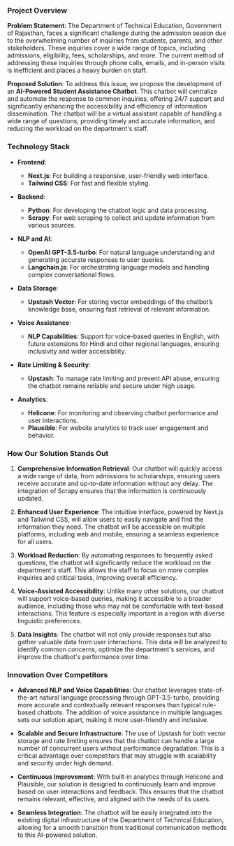 ### Project Overview

**Problem Statement**: The Department of Technical Education, Government of Rajasthan, faces a significant challenge during the admission season due to the overwhelming number of inquiries from students, parents, and other stakeholders. These inquiries cover a wide range of topics, including admissions, eligibility, fees, scholarships, and more. The current method of addressing these inquiries through phone calls, emails, and in-person visits is inefficient and places a heavy burden on staff.

**Proposed Solution**: To address this issue, we propose the development of an **AI-Powered Student Assistance Chatbot**. This chatbot will centralize and automate the response to common inquiries, offering 24/7 support and significantly enhancing the accessibility and efficiency of information dissemination. The chatbot will be a virtual assistant capable of handling a wide range of questions, providing timely and accurate information, and reducing the workload on the department's staff.

### Technology Stack

- **Frontend**: 
  - **Next.js**: For building a responsive, user-friendly web interface.
  - **Tailwind CSS**: For fast and flexible styling.
  
- **Backend**:
  - **Python**: For developing the chatbot logic and data processing.
  - **Scrapy**: For web scraping to collect and update information from various sources.
  
- **NLP and AI**:
  - **OpenAI GPT-3.5-turbo**: For natural language understanding and generating accurate responses to user queries.
  - **Langchain.js**: For orchestrating language models and handling complex conversational flows.

- **Data Storage**:
  - **Upstash Vector**: For storing vector embeddings of the chatbot’s knowledge base, ensuring fast retrieval of relevant information.
  
- **Voice Assistance**:
  - **NLP Capabilities**: Support for voice-based queries in English, with future extensions for Hindi and other regional languages, ensuring inclusivity and wider accessibility.

- **Rate Limiting & Security**:
  - **Upstash**: To manage rate limiting and prevent API abuse, ensuring the chatbot remains reliable and secure under high usage.

- **Analytics**:
  - **Helicone**: For monitoring and observing chatbot performance and user interactions.
  - **Plausible**: For website analytics to track user engagement and behavior.

### How Our Solution Stands Out

1. **Comprehensive Information Retrieval**: Our chatbot will quickly access a wide range of data, from admissions to scholarships, ensuring users receive accurate and up-to-date information without any delay. The integration of Scrapy ensures that the information is continuously updated.

2. **Enhanced User Experience**: The intuitive interface, powered by Next.js and Tailwind CSS, will allow users to easily navigate and find the information they need. The chatbot will be accessible on multiple platforms, including web and mobile, ensuring a seamless experience for all users.

3. **Workload Reduction**: By automating responses to frequently asked questions, the chatbot will significantly reduce the workload on the department's staff. This allows the staff to focus on more complex inquiries and critical tasks, improving overall efficiency.

4. **Voice-Assisted Accessibility**: Unlike many other solutions, our chatbot will support voice-based queries, making it accessible to a broader audience, including those who may not be comfortable with text-based interactions. This feature is especially important in a region with diverse linguistic preferences.

5. **Data Insights**: The chatbot will not only provide responses but also gather valuable data from user interactions. This data will be analyzed to identify common concerns, optimize the department's services, and improve the chatbot's performance over time.

### Innovation Over Competitors

- **Advanced NLP and Voice Capabilities**: Our chatbot leverages state-of-the-art natural language processing through GPT-3.5-turbo, providing more accurate and contextually relevant responses than typical rule-based chatbots. The addition of voice assistance in multiple languages sets our solution apart, making it more user-friendly and inclusive.

- **Scalable and Secure Infrastructure**: The use of Upstash for both vector storage and rate limiting ensures that the chatbot can handle a large number of concurrent users without performance degradation. This is a critical advantage over competitors that may struggle with scalability and security under high demand.

- **Continuous Improvement**: With built-in analytics through Helicone and Plausible, our solution is designed to continuously learn and improve based on user interactions and feedback. This ensures that the chatbot remains relevant, effective, and aligned with the needs of its users.

- **Seamless Integration**: The chatbot will be easily integrated into the existing digital infrastructure of the Department of Technical Education, allowing for a smooth transition from traditional communication methods to this AI-powered solution.
